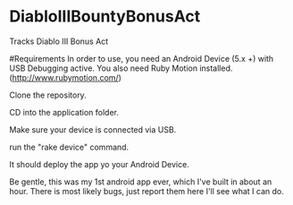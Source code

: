 # DiabloIIIBountyBonusAct
Tracks Diablo III Bonus Act

#Requirements
In order to use, you need an Android Device (5.x +) with USB Debugging active.
You also need Ruby Motion installed. (http://www.rubymotion.com/)

Clone the repository.

CD into the application folder.

Make sure your device is connected via USB.

run the "rake device" command.

It should deploy the app yo your Android Device.


Be gentle, this was my 1st android app ever, which I've built in about an hour. 
There is most likely bugs, just report them here I'll see what I can do.
